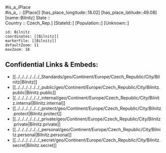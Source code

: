 ﻿---
location: [49.08,18.02] 
mapzoom: [7,12] 
mapmarker: city 
type: City
tags:
- geo/City


SpocWebEntityId: 29187
isDeleted: false
confidential: public

---
#is_a_/Place  
#is_a_ :: [[Place]] 
[has_place_longitude::18.02] 
[has_place_latitude::49.08] 
[name::Bilnitz] 
State ::  
Country :: Czech_Rep.] 
[StateId::] 
[Population::] 
[Unknown::] 


```leaflet
id: Bilnitz
coordinates: [[Bilnitz]] 
markerFile: [[Bilnitz]] 
defaultZoom: 11 
maxZoom: 18
```


## Confidential Links & Embeds: 
- [[../../../../../../_Standards/geo/Continent/Europe/Czech_Republic/City/Bilnitz|Bilnitz]] 
- [[../../../../../../_public/geo/Continent/Europe/Czech_Republic/City/Bilnitz.public|Bilnitz.public]] 
- [[../../../../../../_internal/geo/Continent/Europe/Czech_Republic/City/Bilnitz.internal|Bilnitz.internal]] 
- [[../../../../../../_protect/geo/Continent/Europe/Czech_Republic/City/Bilnitz.protect|Bilnitz.protect]] 
- [[../../../../../../_private/geo/Continent/Europe/Czech_Republic/City/Bilnitz.private|Bilnitz.private]] 
- [[../../../../../../_personal/geo/Continent/Europe/Czech_Republic/City/Bilnitz.personal|Bilnitz.personal]] 
- [[../../../../../../_secret/geo/Continent/Europe/Czech_Republic/City/Bilnitz.secret|Bilnitz.secret]] 
